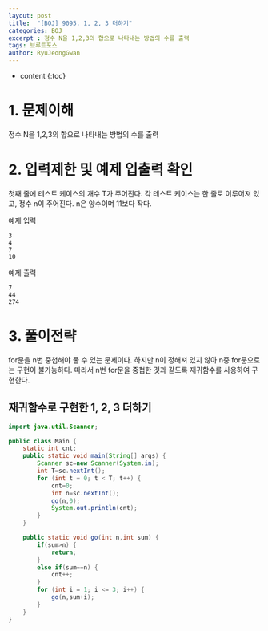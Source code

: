 ```yaml
---
layout: post
title:  "[BOJ] 9095. 1, 2, 3 더하기"
categories: BOJ
excerpt : 정수 N을 1,2,3의 합으로 나타내는 방법의 수를 출력
tags: 브루트포스
author: RyuJeongGwan
---
```


* content
{:toc}


# 1. 문제이해
[](https://boj.kr/9095)
정수 N을 1,2,3의 합으로 나타내는 방법의 수를 출력

# 2. 입력제한 및 예제 입출력 확인
첫째 줄에 테스트 케이스의 개수 T가 주어진다. 각 테스트 케이스는 한 줄로 이루어져 있고, 정수 n이 주어진다. n은 양수이며 11보다 작다.

예제 입력
```
3
4
7
10
```

예제 출력
```
7
44
274
```

# 3. 풀이전략
for문을 n번 중첩해야 풀 수 있는 문제이다. 하지만 n이 정해져 있지 않아 n중 for문으로는 구현이 불가능하다. 따라서 n번 for문을 중첩한 것과 같도록 재귀함수를 사용하여 구현한다.

## 재귀함수로 구현한 1, 2, 3 더하기
``` java
import java.util.Scanner;

public class Main {
	static int cnt;
	public static void main(String[] args) {
		Scanner sc=new Scanner(System.in);
		int T=sc.nextInt();
		for (int t = 0; t < T; t++) {
			cnt=0;
			int n=sc.nextInt();
			go(n,0);
			System.out.println(cnt);
		}		
	}

	public static void go(int n,int sum) {
		if(sum>n) {
			return;
		}
		else if(sum==n) {
			cnt++;
		}
		for (int i = 1; i <= 3; i++) {
			go(n,sum+i);			
		}
	}
}
```